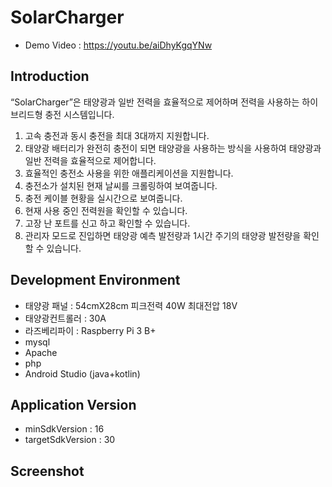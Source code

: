 # SolarCharger
- Demo Video : https://youtu.be/aiDhyKgqYNw <br />

## Introduction
“SolarCharger”은 태양광과 일반 전력을 효율적으로 제어하며 전력을 사용하는 하이브리드형 충전 시스템입니다. <br />

1. 고속 충전과 동시 충전을 최대 3대까지 지원합니다. <br />
2. 태양광 배터리가 완전히 충전이 되면 태양광을 사용하는 방식을 사용하여 태양광과 일반 전력을 효율적으로 제어합니다. <br />
3. 효율적인 충전소 사용을 위한 애플리케이션을 지원합니다. <br />
4. 충전소가 설치된 현재 날씨를 크롤링하여 보여줍니다. <br />
5. 충전 케이블 현황을 실시간으로 보여줍니다. <br />
6. 현재 사용 중인 전력원을 확인할 수 있습니다. <br />
7. 고장 난 포트를 신고 하고 확인할 수 있습니다. <br />
8. 관리자 모드로 진입하면 태양광 예측 발전량과 1시간 주기의 태양광 발전량을 확인할 수 있습니다. <br />

## Development Environment
- 태양광 패널 : 54cmX28cm 피크전력 40W 최대전압 18V
- 태양광컨트롤러 : 30A
- 라즈베리파이 : Raspberry Pi 3 B+
- mysql
- Apache
- php
- Android Studio (java+kotlin)

## Application Version
- minSdkVersion : 16
- targetSdkVersion : 30

## Screenshot
